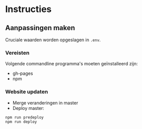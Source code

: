 # Instructies

## Aanpassingen maken

Cruciale waarden worden opgeslagen in `.env`.

### Vereisten
Volgende commandline programma's moeten geïnstalleerd zijn:
- gh-pages
- npm

### Website updaten
- Merge veranderingen in master
- Deploy master:
```
npm run predeploy
npm run deploy
```